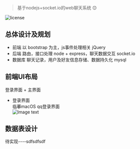 
> 基于nodejs+socket.io的web聊天系统 :blush:

![license](https://img.shields.io/github/license/mashape/apistatus.svg?style=plastic)

## 总体设计及规划
- 前端 以 bootstrap 为主，js事件处理相关 jQuery 
- 后端 路由，接口处理 node + express，聊天数据交互 socket.io
- 数据库 聊天记录，用户及好友信息存储、数据持久化 mysql 

## 前端UI布局
登录界面 + 主界面
- 登录界面  
临摹macOS qq登录界面  
![Image text](https://github.com/zuoxiaobai/AChat-node/blob/master/img-folder/login.png)
## 数据表设计
待实现----sdfsdfsdf
